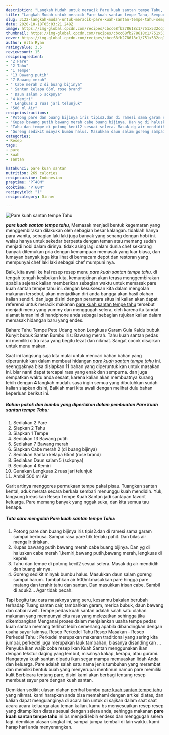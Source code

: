 ```yaml
---
description: "Langkah Mudah untuk meracik Pare kuah santan tempe Tahu, Sempurna"
title: "Langkah Mudah untuk meracik Pare kuah santan tempe Tahu, Sempurna"
slug: 3122-langkah-mudah-untuk-meracik-pare-kuah-santan-tempe-tahu-sempurna
date: 2020-10-18T05:03:21.248Z
image: https://img-global.cpcdn.com/recipes/cbcc68fb278618c1/751x532cq70/pare-kuah-santan-tempe-tahu-foto-resep-utama.jpg
thumbnail: https://img-global.cpcdn.com/recipes/cbcc68fb278618c1/751x532cq70/pare-kuah-santan-tempe-tahu-foto-resep-utama.jpg
cover: https://img-global.cpcdn.com/recipes/cbcc68fb278618c1/751x532cq70/pare-kuah-santan-tempe-tahu-foto-resep-utama.jpg
author: Alta Ryan
ratingvalue: 3.5
reviewcount: 15
recipeingredient:
- "2 Pare"
- "2 Tahu"
- "1 Tempe"
- "13 Bawang putih"
- "7 Bawang merah"
- " Cabe merah 2 di buang bijinya"
- " Santan kelapa 65ml rose brand"
- " Daun salam 5 sckpnya"
- "4 Kemiri"
- " Lengkuas 2 ruas jari telunjuk"
- "500 ml Air"
recipeinstructions:
- "Potong pare dan buang bijinya iris tipis2.dan di ramesi sama garam sampai berbusa. Sampai rasa pare tdk terlalu pahit. Dan bilas air mengalir tiriskan."
- "Kupas bawang putih bawang merah cabe buang bijinya. Dan yg di haluskan cabe merah 1,kemiri,bawang putih,bawang merah, lengkuas di keprek"
- "Tahu dan tempe di potong kecil2 sesuai selera. Masak dg air mendidih dan buang air nya."
- "Goreng sedikit minyak bumbu halus. Masukkan daun salam goreng sampai harum. Tambahkan air 500ml.masukkan pare hingga pare matang dan terahir tahu dan santan. Dan masukkan irisan cabe. Sambil di aduk2... Agar tidak pecah."
categories:
- Resep
tags:
- pare
- kuah
- santan

katakunci: pare kuah santan 
nutrition: 269 calories
recipecuisine: Indonesian
preptime: "PT40M"
cooktime: "PT60M"
recipeyield: "1"
recipecategory: Dinner

---
```



![Pare kuah santan tempe Tahu](https://img-global.cpcdn.com/recipes/cbcc68fb278618c1/751x532cq70/pare-kuah-santan-tempe-tahu-foto-resep-utama.jpg)

<b><i>pare kuah santan tempe tahu</i></b>, Memasak menjadi bentuk kegemaran yang menggembirakan dilakukan oleh sebagian besar kalangan. tidaklah hanya para wanita, sebagian laki laki juga banyak yang senang dengan hobi ini. walau hanya untuk sekedar berpesta dengan teman atau memang sudah menjadi hobi dalam dirinya. tidak asing lagi dalam dunia chef sekarang banyak ditemukan pria dengan kemampuan memasak yang luar biasa, dan lumayan banyak juga kita lihat di bermacam depot dan restoran yang mempunyai chef laki laki sebagai chef mumpuni nya.

Baik, kita awali ke hal resep resep menu <i>pare kuah santan tempe tahu</i>. di tengah tengah kesibukan kita, kemungkinan akan terasa menggembirakan apabila sejenak kalian memberikan sebagian waktu untuk memasak pare kuah santan tempe tahu ini. dengan kesuksesan kita dalam mengolah makanan tersebut, akan menjadikan diri anda bangga akan hasil olahan kalian sendiri. dan juga disini dengan perantara situs ini kalian akan dapat referensi untuk meracik makanan <u>pare kuah santan tempe tahu</u> tersebut menjadi menu yang yummy dan menggugah selera, oleh karena itu tandai alamat laman ini di handphone anda sebagai sebagian rujukan kalian dalam memasak hidangan baru yang endes.

Bahan: Tahu Tempe Pete Udang rebon Lengkuas Garam Gula Kaldu bubuk Kunyit bubuk Santan Bumbu iris: Bawang merah. Tahu kuah santan pedas ini memiliki citra rasa yang begitu lezat dan nikmat. Sangat cocok disajikan untuk menu makan.


Saat ini langsung saja kita mulai untuk mencari bahan bahan yang diperuntuk kan dalam membuat hidangan <u><i>pare kuah santan tempe tahu</i></u> ini. seenggaknya bisa disiapkan <b>11</b> bahan yang diperuntuk kan untuk masakan ini. biar nanti dapat tercapai rasa yang enak dan sempurna. dan juga sempatkan waktu anda sesaat, karena kalian akan membuatnya kurang lebih dengan <b>4</b> langkah mudah. saya ingin semua yang dibutuhkan sudah kalian siapkan disini, Baiklah mari kita awali dengan melihat dulu bahan keperluan berikut ini.

<!--inarticleads1-->

##### Bahan pokok dan bumbu yang diperlukan dalam pembuatan Pare kuah santan tempe Tahu:

1. Sediakan 2 Pare
1. Siapkan 2 Tahu
1. Siapkan 1 Tempe
1. Sediakan 13 Bawang putih
1. Sediakan 7 Bawang merah
1. Siapkan  Cabe merah 2 (di buang bijinya)
1. Sediakan  Santan kelapa 65ml (rose brand)
1. Sediakan  Daun salam 5 (sckpnya)
1. Sediakan 4 Kemiri
1. Gunakan  Lengkuas 2 ruas jari telunjuk
1. Ambil 500 ml Air


Garit artinya menggores permukaan tempe pakai pisau. Tuangkan santan kental, aduk merata secara berkala sembari menunggu kuah mendidih. Yuk, langsung kreasikan Resep Tempe Kuah Santan jadi santapan favorit keluarga. Pare memang banyak yang nggak suka, dan kita semua tau kenapa. 

<!--inarticleads2-->

##### Tata cara mengolah Pare kuah santan tempe Tahu:

1. Potong pare dan buang bijinya iris tipis2.dan di ramesi sama garam sampai berbusa. Sampai rasa pare tdk terlalu pahit. Dan bilas air mengalir tiriskan.
1. Kupas bawang putih bawang merah cabe buang bijinya. Dan yg di haluskan cabe merah 1,kemiri,bawang putih,bawang merah, lengkuas di keprek
1. Tahu dan tempe di potong kecil2 sesuai selera. Masak dg air mendidih dan buang air nya.
1. Goreng sedikit minyak bumbu halus. Masukkan daun salam goreng sampai harum. Tambahkan air 500ml.masukkan pare hingga pare matang dan terahir tahu dan santan. Dan masukkan irisan cabe. Sambil di aduk2... Agar tidak pecah.


Tapi begitu tau cara masaknya yang seru, kesanmu bakalan berubah terhadap Tuang santan cair, tambahkan garam, merica bubuk, daun bawang dan cabai rawit. Tempe pedas kuah santan adalah salah satu olahan makanan yang mempunyai cita rasa yang melezatkan sehingga jika dikembangkan Menganai proses dalam menjalankan usaha tempe pedas kuah santan memang terlihat lebih cemerlang apabila dibandingkan dengan usaha sayur lainnya. Resep Perkedel Tahu Resep Masakan - Resep Perkedel Tahu : Perkedel merupakan makanan traditional yang sering kita jumpai, perkedel juga merupakan lauk tambahan, biasanya disandingkan … Penyuka ikan wajib coba resep Ikan Kuah Santan menggunakan ikan dengan tekstur daging yang lembut, misalnya kakap, kerapu, atau gurami. Hangatnya kuah santan dipadu ikan segar mampu memuaskan lidah Anda dan keluarga. Pare adalah salah satu nama jenis tumbuhan yang merambat dan memiliki bentuk buah yang menyerupai mentimun namun pare memiliki kulit Berbicara tentang pare, disini kami akan berbagi tentang resep membuat sayur pare dengan kuah santan. 

Demikian sedikit ulasan olahan perihal bumbu <u>pare kuah santan tempe tahu</u> yang nikmat. kami harapkan anda bisa memahami dengan artikel diatas, dan kalian dapat mengulanginya di acara lain untuk di sajikan dalam saat saat acara acara keluarga atau teman kalian. kamu bs menyesuaikan resep resep yang ditampilkan diatas sesuai dengan selera anda, sehingga makanan <b>pare kuah santan tempe tahu</b> ini bs menjadi lebih endess dan menggugah selera lagi. demikian ulasan singkat ini, sampai jumpa kembali di lain waktu. kami harap hari anda menyenangkan.
